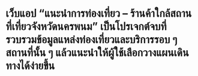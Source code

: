  # เว็บแอป “แนะนำการท่องเที่ยว – ร้านค้าใกล้สถานที่เที่ยวจังหวัดนครพนม” เป็นโปรเจกต์จบที่รวบรวมข้อมูลแหล่งท่องเที่ยวและบริการรอบ ๆ สถานที่นั้น ๆ แล้วแนะนำให้ผู้ใช้เลือกวางแผนเดินทางได้ง่ายขึ้น 
